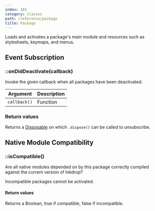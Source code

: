 ```yaml
---
index: 181
category: classes
path: /reference/package
title: Package
---
```


Loads and activates a package's main module and resources such as stylesheets, keymaps, and menus.

## Event Subscription

### ::onDidDeactivate(callback)

Invoke the given callback when all packages have been deactivated.

| Argument | Description |
| -------- | ----------- |
| `callback()` | Function |

### Return values

Returns a [Disposable](/reference/disposable) on which `.dispose()` can be called to unsubscribe.

## Native Module Compatibility

### ::isCompatible()

Are all native modules depended on by this package correctly compiled against the current version of Inkdrop?

Incompatible packages cannot be activated.

#### Return values

Returns a Boolean, true if compatible, false if incompatible.

